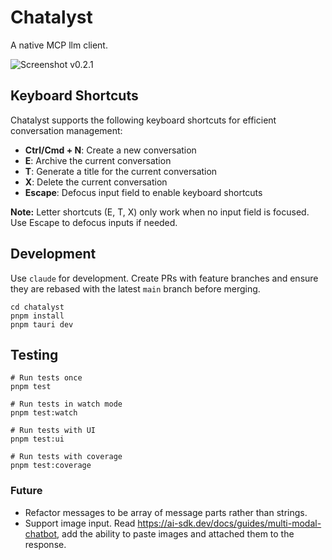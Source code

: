 # Chatalyst

A native MCP llm client.

![Screenshot v0.2.1](https://github.com/user-attachments/assets/f05122c6-f8b8-4eb8-8976-b43cdeb9cd8a)

## Keyboard Shortcuts

Chatalyst supports the following keyboard shortcuts for efficient conversation management:

- **Ctrl/Cmd + N**: Create a new conversation
- **E**: Archive the current conversation
- **T**: Generate a title for the current conversation
- **X**: Delete the current conversation
- **Escape**: Defocus input field to enable keyboard shortcuts

**Note:** Letter shortcuts (E, T, X) only work when no input field is focused. Use Escape to defocus inputs if needed.

## Development

Use `claude` for development. Create PRs with feature branches and ensure they are rebased with the latest `main` branch before merging.

```
cd chatalyst
pnpm install
pnpm tauri dev
```

## Testing

```
# Run tests once
pnpm test

# Run tests in watch mode
pnpm test:watch

# Run tests with UI
pnpm test:ui

# Run tests with coverage
pnpm test:coverage
```

### Future

- Refactor messages to be array of message parts rather than strings.
- Support image input. Read https://ai-sdk.dev/docs/guides/multi-modal-chatbot, add the ability to paste images and attached them to the response.
